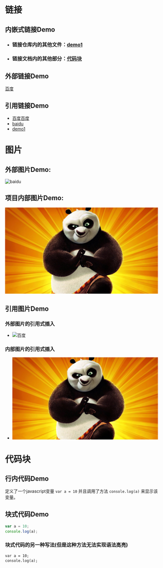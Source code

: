 # 链接

## 内嵌式链接Demo
- ### 链接仓库内的其他文件：[demo1](demo1.md)
- ### 链接文档内的其他部分：[代码块](demo2.md#代码块)

## 外部链接Demo
[百度](https://www.baidu.com)

## 引用链接Demo
- [百度百度][baidu]  
- [baidu]
- [demo1]
# 图片

## 外部图片Demo:
![baidu](https://www.baidu.com/img/PCtm_d9c8750bed0b3c7d089fa7d55720d6cf.png "百度图片")

## 项目内部图片Demo:
![Kung Fu panda](images/panda.jpg "功夫熊猫")

## 引用图片Demo
### 外部图片的引用式插入
- ![百度][baidu]
### 内部图片的引用式插入
- ![kung fu panda][Kung Fu panda]
# 代码块

## 行内代码Demo
定义了一个javascript变量 `var a = 10`  并且调用了方法 `console.log(a)` 来显示该变量。

## 块式代码Demo
```javascript
var a = 10;
console.log(a);
```

### 块式代码的另一种写法(但是这种方法无法实现语法高亮)
    var a = 10;
    console.log(a);


<!-- 定义链接引用 -->
[baidu]:https://www.baidu.com
[demo1]:demo1.md

<!-- 定义图片引用 -->
[baidu]:https://www.baidu.com/img/PCtm_d9c8750bed0b3c7d089fa7d55720d6cf.png "百度图片"
[Kung Fu panda]:images/panda.jpg "功夫熊猫"